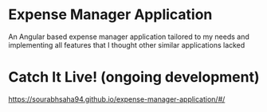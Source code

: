 # Expense Manager Application
An Angular based expense manager application tailored to my needs and implementing all features that I thought other similar applications lacked
# Catch It Live! (ongoing development)
https://sourabhsaha94.github.io/expense-manager-application/#/
